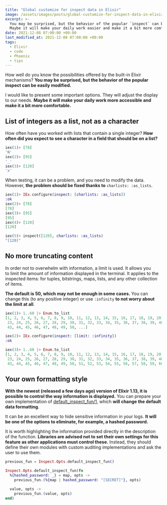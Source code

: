```yaml
---
title: "Global customize for inspect data in Elixir"
image: /assets/images/posts/global-customize-for-inspect-data-in-elixir.png
excerpt: >-
  You may be surprised, but the behavior of the popular `inspect` can be easily modified.
  Maybe it will make your daily work easier and make it a bit more comfortable.
date: 2021-12-08 07:00:00 +00:00
last_modified_at: 2021-12-08 07:00:00 +00:00
tags:
  - Elixir
  - code
  - Phoenix
  - tips
---
```


  How well do you know the possibilities offered by the built-in Elixir mechanisms?
  **You may be surprised, but the behavior of the popular inspect can be easily modified.**

  I would like to present some important options.
  They will adjust the display to our needs.
  **Maybe it will make your daily work more accessible and make it a bit more comfortable.**

## List of integers as a list, not as a character

  How often have you worked with lists that contain a single integer?
  **How often did you expect to see a character in a field that should be on a list?**

  ```elixir
  iex(1)> [78]
  'N'
  iex(2)> [95]
  '_'
  iex(3)> [120]
  'x'
  ```

  When testing, it can be a problem, and you need to modify the data.
  However, **the problem should be fixed thanks to** `charlists: :as_lists`.

  ```elixir
  iex(1)> IEx.configure(inspect: [charlists: :as_lists])
  :ok
  iex(2)> [78]
  [78]
  iex(3)> [95]
  [95]
  iex(4)> [120]
  [120]

  iex(5)> inspect([120], charlists: :as_lists)
  "[120]"
  ```

## No more truncating content

  In order not to overwhelm with information, a limit is used.
  It allows you to limit the amount of information displayed in the terminal.
  It applies to the inspected items: for tuples, bitstrings, maps, lists, and any other collection of items.

  **The default is 50, which may not be enough in some cases.**
  You can change this (to any positive integer) or use `:infinity` **to not worry about the limit at all**.

  ```elixir
  iex(1)> 1..60 |> Enum.to_list
  [1, 2, 3, 4, 5, 6, 7, 8, 9, 10, 11, 12, 13, 14, 15, 16, 17, 18, 19, 20, 21, 22,
   23, 24, 25, 26, 27, 28, 29, 30, 31, 32, 33, 34, 35, 36, 37, 38, 39, 40, 41, 42,
   43, 44, 45, 46, 47, 48, 49, 50, ...]

  iex(2)> IEx.configure(inspect: [limit: :infinity])
  :ok

  iex(3)> 1..60 |> Enum.to_list
  [1, 2, 3, 4, 5, 6, 7, 8, 9, 10, 11, 12, 13, 14, 15, 16, 17, 18, 19, 20, 21, 22,
   23, 24, 25, 26, 27, 28, 29, 30, 31, 32, 33, 34, 35, 36, 37, 38, 39, 40, 41, 42,
   43, 44, 45, 46, 47, 48, 49, 50, 51, 52, 53, 54, 55, 56, 57, 58, 59, 60]
   ```

## Your own formatting style

  **With the newest (released a few days ago) version of Elixir 1.13, it is possible to control the way information is displayed.**
  You can prepare your own implementation of [default_inspect_fun/1](https://hexdocs.pm/elixir/1.13.0/Inspect.Opts.html#default_inspect_fun/1), which **will change the default data formatting**.

  It can be an excellent way to hide sensitive information in your logs.
  **It will be one of the options to eliminate, for example, a hashed password.**

  It is worth highlighting the information provided directly in the description of the function.
  **Libraries are advised not to set their own settings for this feature as other applications must control these.**
  Instead, they should define their own modules with custom auditing implementations and ask the user to use them.

  ```elixir
  previous_fun = Inspect.Opts.default_inspect_fun()

  Inspect.Opts.default_inspect_fun(fn
    %{hashed_password: _} = map, opts ->
      previous_fun.(%{map | hashed_password: "[SECRET]"}, opts)

    value, opts ->
      previous_fun.(value, opts)
  end)
  ```
